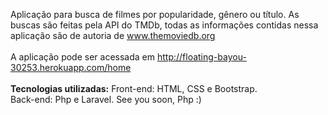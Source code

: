 Aplicação para busca de filmes por popularidade, gênero ou título.
As buscas são feitas pela API do TMDb, todas as informações contidas nessa aplicação são de autoria de www.themoviedb.org <br> <br> 
A aplicação pode ser acessada em http://floating-bayou-30253.herokuapp.com/home <br> <br> 
<b>Tecnologias utilizadas:</b>
Front-end: HTML, CSS e Bootstrap. <br>
Back-end: Php e Laravel.
See you soon, Php :) 
